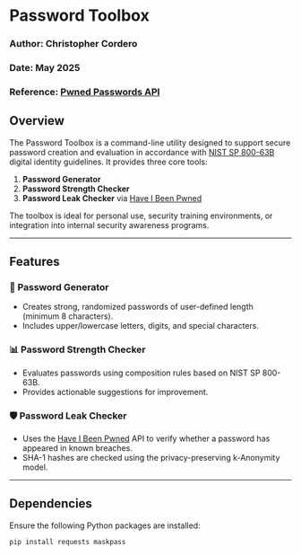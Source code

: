 # Password Toolbox

### Author: Christopher Cordero  
### Date: May 2025  
### Reference: [Pwned Passwords API](https://haveibeenpwned.com/API/v3#PwnedPasswords)

## Overview

The Password Toolbox is a command-line utility designed to support secure password creation and evaluation in accordance with [NIST SP 800-63B](https://pages.nist.gov/800-63-3/sp800-63b.html) digital identity guidelines. It provides three core tools:

1. **Password Generator**  
2. **Password Strength Checker**  
3. **Password Leak Checker** via [Have I Been Pwned](https://haveibeenpwned.com/)

The toolbox is ideal for personal use, security training environments, or integration into internal security awareness programs.

---

## Features

### 🔐 Password Generator
- Creates strong, randomized passwords of user-defined length (minimum 8 characters).
- Includes upper/lowercase letters, digits, and special characters.

### 📊 Password Strength Checker
- Evaluates passwords using composition rules based on NIST SP 800-63B.
- Provides actionable suggestions for improvement.

### 🛡️ Password Leak Checker
- Uses the [Have I Been Pwned](https://haveibeenpwned.com/API/v3#PwnedPasswords) API to verify whether a password has appeared in known breaches.
- SHA-1 hashes are checked using the privacy-preserving k-Anonymity model.

---

## Dependencies

Ensure the following Python packages are installed:

```bash
pip install requests maskpass